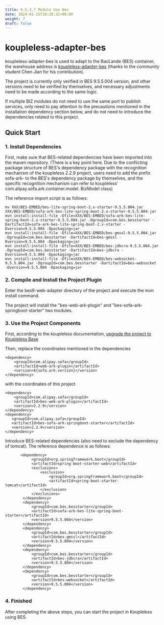 ```yaml
---
title: 6.5.3.7 Module Use Bes
date: 2024-01-25T10:28:32+08:00
weight: 7
draft: false
---
```


# koupleless-adapter-bes

koupleless-adapter-bes is used to adapt to the BaoLande (BES) container, the warehouse address is [koupleless-adapter-bes](https://github.com/chenjian6824/koupleless-adapter-bes) (thanks to the community student Chen Jian for his contribution).

The project is currently only verified in BES 9.5.5.004 version, and other versions need to be verified by themselves, and necessary adjustments need to be made according to the same logic.

If multiple BIZ modules do not need to use the same port to publish services, only need to pay attention to the precautions mentioned in the installation dependency section below, and do not need to introduce the dependencies related to this project.

## Quick Start

### 1. Install Dependencies

First, make sure that BES-related dependencies have been imported into the maven repository.
(There is a key point here. Due to the conflicting package structure of BES's dependency package with the recognition mechanism of the koupleless 2.2.9 project, users need to add the prefix sofa-ark- to the BES's dependency package by themselves, and the specific recognition mechanism can refer to koupleless' com.alipay.sofa.ark.container.model. BizModel class)

The reference import script is as follows:

```shell
mv XXX/BES-EMBED/bes-lite-spring-boot-2.x-starter-9.5.5.004.jar XXX/BES-EMBED/sofa-ark-bes-lite-spring-boot-2.x-starter-9.5.5.004.jar
mvn install:install-file -Dfile=XXX/BES-EMBED/sofa-ark-bes-lite-spring-boot-2.x-starter-9.5.5.004.jar -DgroupId=com.bes.besstarter -DartifactId=sofa-ark-bes-lite-spring-boot-2.x-starter -Dversion=9.5.5.004 -Dpackaging=jar
mvn install:install-file -Dfile=XXX/BES-EMBED/bes-gmssl-9.5.5.004.jar -DgroupId=com.bes.besstarter -DartifactId=bes-gmssl -Dversion=9.5.5.004 -Dpackaging=jar
mvn install:install-file -Dfile=XXX/BES-EMBED/bes-jdbcra-9.5.5.004.jar -DgroupId=com.bes.besstarter -DartifactId=bes-jdbcra -Dversion=9.5.5.004 -Dpackaging=jar
mvn install:install-file -Dfile=XXX/BES-EMBED/bes-websocket-9.5.5.004.jar -DgroupId=com.bes.besstarter -DartifactId=bes-websocket -Dversion=9.5.5.004 -Dpackaging=jar
```

### 2. Compile and Install the Project Plugin

Enter the bes9-web-adapter directory of the project and execute the mvn install command.

The project will install the "bes-web-ark-plugin" and "bes-sofa-ark-springboot-starter" two modules.

### 3. Use the Project Components

First, according to the koupleless documentation, [upgrade the project to Koupleless Base](https://koupleless.io/docs/tutorials/base-create/springboot-and-sofaboot/)

Then, replace the coordinates mentioned in the dependencies
```
<dependency>
    <groupId>com.alipay.sofa</groupId>
    <artifactId>web-ark-plugin</artifactId>
    <version>${sofa.ark.version}</version>
</dependency>
```
with the coordinates of this project
```
<dependency>
    <groupId>com.alipay.sofa</groupId>
    <artifactId>bes-web-ark-plugin</artifactId>
    <version>2.2.9</version>
</dependency>
<dependency>
   <groupId>com.alipay.sofa</groupId>
   <artifactId>bes-sofa-ark-springboot-starter</artifactId>
   <version>2.2.9</version>
</dependency>
```
Introduce BES-related dependencies (also need to exclude the dependency of tomcat). The reference dependence is as follows:
```angular2html
       <dependency>
            <groupId>org.springframework.boot</groupId>
            <artifactId>spring-boot-starter-web</artifactId>
            <exclusions>
                <exclusion>
                    <groupId>org.springframework.boot</groupId>
                    <artifactId>spring-boot-starter-tomcat</artifactId>
                </exclusion>
            </exclusions>
        </dependency>
        <dependency>
            <groupId>com.bes.besstarter</groupId>
            <artifactId>sofa-ark-bes-lite-spring-boot-starter</artifactId>
            <version>9.5.5.004</version>
        </dependency>
        <dependency>
            <groupId>com.bes.besstarter</groupId>
            <artifactId>bes-gmssl</artifactId>
            <version>9.5.5.004</version>
        </dependency>
        <dependency>
            <groupId>com.bes.besstarter</groupId>
            <artifactId>bes-jdbcra</artifactId>
            <version>9.5.5.004</version>
        </dependency>
        <dependency>
            <groupId>com.bes.besstarter</groupId>
            <artifactId>bes-websocket</artifactId>
            <version>9.5.5.004</version>
        </dependency>
```

### 4. Finished

After completing the above steps, you can start the project in Koupleless using BES.
